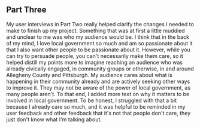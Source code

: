 ## Part Three

My user interviews in Part Two really helped clarify the changes I needed to make to finish up my project. Something that was at first a little muddied and unclear to me was who my audience would be. I think that in the back of my mind, I love local government so much and am so passionate about it that I also want other people to be passionate about it. However, while you can try to persuade people, you can't necessarily make them care, so it helped distill my points more to imagine reaching an audience who was already civically engaged, in community groups or otherwise, in and around Allegheny County and Pittsburgh. My audience cares about what is happening in their community already and are actively seeking other ways to improve it. They may not be aware of the power of local government, as many people aren't. To that end, I added more text on why it matters to be involved in local government. To be honest, I struggled with that a bit because I already care so much, and it was helpful to be reminded in my user feedback and other feedback that it's not that people don't care, they just don't know what I'm talking about. 

